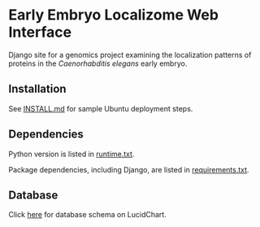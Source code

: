 # Early Embryo Localizome Web Interface

Django site for a genomics project examining the localization patterns of proteins
in the _Caenorhabditis elegans_ early embryo.


## Installation

See [INSTALL.md](INSTALL.md) for sample Ubuntu deployment steps.


## Dependencies

Python version is listed in [runtime.txt](runtime.txt).

Package dependencies, including Django,
are listed in [requirements.txt](requirements.txt).


## Database

Click
[here](https://www.lucidchart.com/documents/view/4e5c-8328-51e095b2-a5dc-0d860a001900 "Database Schema at Lucidchart")
for database schema on LucidChart.
